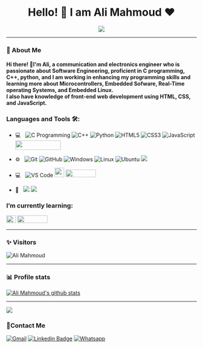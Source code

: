 <h1 align="center">Hello! 👋 I am Ali Mahmoud ♥ </h1>
<p align="center"><img src="https://i.imgur.com/A6bWGFl.gif"/></p>

---------------------------------------------------------------------------------------------------------------------------------------------------------------------------------

	
<h3>🚀 About Me</h3> 
<h4> Hi there! 🙂I'm Ali, a communication and electronics engineer who is passionate about Software Engineering, proficient in C programming, C++, python, and I am working in enhancing my programming skills and learning more about Microcontrollers, Embedded Sofware, Real-Time operating Systems, and Embedded Linux.<br>I also have knowledge of front-end web development using HTML, CSS, and JavaScript.</h4>

### Languages and Tools 🛠: 
- 💻 &nbsp;
![C Programming](https://img.shields.io/badge/C-00599C?style=flat-square&logo=c&logoColor=white)
![C++](https://img.shields.io/badge/C%2B%2B-00599C?style=flat-square&logo=c%2B%2B&logoColor=white)
![Python](https://img.shields.io/badge/Python-3-blue)
![HTML5](https://img.shields.io/badge/-HTML5-%23E44D27?style=flat-square&logo=html5&logoColor=ffffff)
![CSS3](https://img.shields.io/badge/-CSS3-%231572B6?style=flat-square&logo=css3)
![JavaScript](https://img.shields.io/badge/-JavaScript-black?style=flat-square&logo=javascript) <img src="https://img.shields.io/badge/Shell_Script-121011?style=for-the-badge&logo=gnu-bash&logoColor=white" width=120px height=25px/>

- ⚙️ &nbsp;
![Git](https://img.shields.io/badge/-Git-%23F05032?style=flat-square&logo=git&logoColor=%23ffffff)
![GitHub](https://img.shields.io/badge/-GitHub-181717?style=flat-square&logo=github)
![Windows](http://img.shields.io/badge/-Windows-0078D6?style=flat-square&logo=windows&logoColor=ffffff)
![Linux](https://img.shields.io/badge/-Linux-333333?style=flat&logo=Linux&logoColor=FCC624)
![Ubuntu](https://img.shields.io/badge/-Ubuntu-black?style=flat-square&logo=ubuntu)
![](https://img.shields.io/badge/MS-SQL-blue)

- 💻 &nbsp;
![VS Code](http://img.shields.io/badge/-VS%20Code-007ACC?style=flat-square&logo=visual-studio-code&logoColor=ffffff) <img src="https://cdn.jsdelivr.net/gh/devicons/devicon/icons/vim/vim-original.svg" width=25px height=25px style="display: inline-block;"/> <img src="https://img.shields.io/badge/Eclipse-2C2255?style=for-the-badge&logo=eclipse&logoColor=white" width=80px height=20px style="display: inline;"/>

- 🔧 &nbsp;
![](https://img.shields.io/badge/AVR-Interfacing-blue)
![](https://img.shields.io/badge/ARM-Interfacing-blue)


### I’m currently learning:
<img src="https://cdn.jsdelivr.net/gh/devicons/devicon/icons/qt/qt-original.svg" width=25px height=20px/> <img src="https://img.shields.io/badge/CMake-064F8C?style=for-the-badge&logo=cmake&logoColor=white" width=80px height=20px/>


---------------------------------------------------------------------------------------------------------------------------------------------------------------------------------
### ✨ Visitors 

<p align="left"> <img src="https://komarev.com/ghpvc/?username=Ali-Mahmoud98" alt="Ali Mahmoud"/> </p>

---------------------------------------------------------------------------------------------------------------------------------------------------------------------------------

### 📊 Profile stats

[![Ali Mahmoud's github stats](https://github-readme-stats.vercel.app/api?username=Ali-Mahmoud98&show_icons=true&title_color=fff&icon_color=79ff97&text_color=9f9f9f&bg_color=151515)](https://github.com/Ali-Mahmoud98/github-readme-stats)

---------------------------------------------------------------------------------------------------------------------------------------------------------------------------------
</p>
<img src="https://imgur.com/rilHVxA.png"/>
</p>


### 🔗Contact Me
[![Gmail
](https://img.shields.io/badge/-Gmail-c14438?style=flat-square&logo=Gmail&logoColor=white&link=mailto:AmrSaaayed74@gmail.com)](mailto:ali98mahmoudr@gmail.com)
[![Linkedin Badge](https://img.shields.io/badge/-LinkedIn-blue?style=flat-square&logo=Linkedin&logoColor=white&link=https://www.linkedin.com/in/alimahmoudroushdy/?fbclid=IwAR2GQHOg_V5M1g1n4E85stLhI1Y_ihhGWhOKgzbt0P9p8Zlnfl284Ku4_Kc)](https://www.linkedin.com/in/alimahmoudroushdy/?fbclid=IwAR2GQHOg_V5M1g1n4E85stLhI1Y_ihhGWhOKgzbt0P9p8Zlnfl284Ku4_Kc)
[![Whatsapp](https://img.shields.io/badge/-Whatsapp-075e54?style=flat-square&logo=Whatsapp&logoColor=white)](https://api.whatsapp.com/send/?phone=+201114804339)


